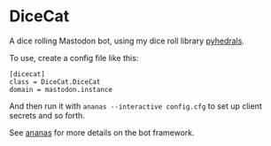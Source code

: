 # DiceCat
A dice rolling Mastodon bot, using my dice roll library [pyhedrals](https://github.com/StarlitGhost/pyhedrals).

To use, create a config file like this:

```
[dicecat]
class = DiceCat.DiceCat
domain = mastodon.instance
```

And then run it with `ananas --interactive config.cfg` to set up client secrets and so forth.

See [ananas](https://github.com/chr-1x/ananas) for more details on the bot framework.
